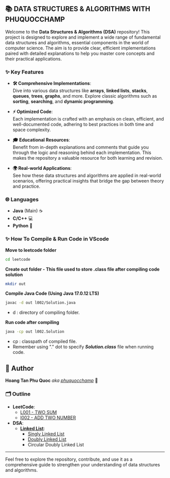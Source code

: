 ## 📚 DATA STRUCTURES & ALGORITHMS WITH PHUQUOCCHAMP

Welcome to the **Data Structures & Algorithms (DSA)** repository! This project is designed to explore and implement a wide range of fundamental data structures and algorithms, essential components in the world of computer science. The aim is to provide clear, efficient implementations paired with detailed explanations to help you master core concepts and their practical applications.

### ✨ Key Features

- **🛠️ Comprehensive Implementations**:  
  Dive into various data structures like **arrays**, **linked lists**, **stacks**, **queues**, **trees**, **graphs**, and more. Explore classic algorithms such as **sorting**, **searching**, and **dynamic programming**.

- **⚡ Optimized Code**:  
  Each implementation is crafted with an emphasis on clean, efficient, and well-documented code, adhering to best practices in both time and space complexity.

- **🎓 Educational Resources**:  
  Benefit from in-depth explanations and comments that guide you through the logic and reasoning behind each implementation. This makes the repository a valuable resource for both learning and revision.

- **🌍 Real-world Applications**:  
  See how these data structures and algorithms are applied in real-world scenarios, offering practical insights that bridge the gap between theory and practice.

### 🌐 Languages

- **Java** (Main) ☕
- **C/C++** 💻
- **Python** 🐍

### ✨ How To Compile & Run Code in VScode

**Move to leetcode folder**
```bash
cd leetcode
``` 

**Create out folder - This file used to store .class file after compiling code solution**
```bash
mkdir out
```

**Compile Java Code (Using Java 17.0.12 LTS)**
```bash
javac -d out l002/Solution.java
```
- d : directory of compiling folder.  

**Run code after compiling**
```bash
java -cp out l002.Solution
```
- cp : classpath of compiled file.  
- Remember using "." dot to specify ***Solution.class*** file when running code.  


## 👤 Author

**Hoang Tan Phu Quoc** *aka [phuquocchamp](https://github.com/phuquocchamp)* 🚀

### 🗂️ Outline

- **LeetCode**:
  - [L001 - TWO SUM](./leetcode/l001/README.MD)  
  - [l002 - ADD TWO NUMBER](./leetcode/l002/README.MD)
- **DSA**:
  - **[Linked List](./linkedlist/README.MD)**:
    - [Singly Linked List](./linkedlist/singlylinkedlist/README.MD)
    - [Doubly Linked List](./linkedlist/doublylinkedlist)
    - Circular Doubly Linked List

---

Feel free to explore the repository, contribute, and use it as a comprehensive guide to strengthen your understanding of data structures and algorithms.


